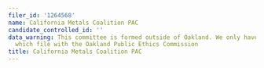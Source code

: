 ```yaml
---
filer_id: '1264568'
name: California Metals Coalition PAC
candidate_controlled_id: ''
data_warning: This committee is formed outside of Oakland. We only have data on committees
  which file with the Oakland Public Ethics Commission
title: California Metals Coalition PAC
---
```

